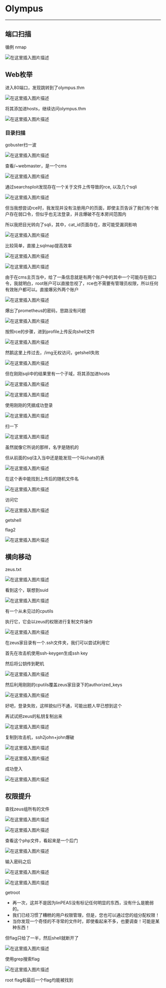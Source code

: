 # Olympus

---

## 端口扫描

循例 nmap

![在这里插入图片描述](https://img-blog.csdnimg.cn/be977414f2774fa1ac9ab195dee006ad.png)

## Web枚举

进入80端口，发现跳转到了olympus.thm

![在这里插入图片描述](https://img-blog.csdnimg.cn/fb823f37fe7d4dbea6d67dd365af0f6d.png)

将其添加进hosts，继续访问olympus.thm

![在这里插入图片描述](https://img-blog.csdnimg.cn/53b6b2b90d6e4a07a6636d99a590f2d9.png)

### 目录扫描

gobuster扫一波

![在这里插入图片描述](https://img-blog.csdnimg.cn/fefcccfce9d04e2dbc8c29e9af7fc1eb.png)

查看/~webmaster，是一个cms

![在这里插入图片描述](https://img-blog.csdnimg.cn/1fc20ee88b6d46b592207c7e7791e44f.png)

通过searchsploit发现存在一个关于文件上传导致的rce, 以及几个sqli

![在这里插入图片描述](https://img-blog.csdnimg.cn/145b83b8af924a20991e45289f7c3bdf.png)

但当我想尝试rce时，我发现并没有注册用户的页面，即使主页告诉了我们有个账户存在弱口令，但似乎也无法登录，并且爆破不在本房间范围内

所以我把目光转向了sqli，其中，cat_id页面存在，故可能受漏洞影响

![在这里插入图片描述](https://img-blog.csdnimg.cn/afc3180fdd9c445abaa8340fbf28dd5e.png)

比较简单，直接上sqlmap提高效率

![在这里插入图片描述](https://img-blog.csdnimg.cn/706d8438cd1c49a09059ce1345e85f2b.png)

![在这里插入图片描述](https://img-blog.csdnimg.cn/554b64f13e784058891a01ce6558f891.png)

由于在cms主页当中，给了一条信息就是有两个账户中的其中一个可能存在弱口令，我就明白，root账户可以直接忽视了，rce也不需要有管理员权限，所以任何有效账户都可以。直接爆另外两个账户

![在这里插入图片描述](https://img-blog.csdnimg.cn/dd029b2886984155858176b3cebf1590.png)

爆出了prometheus的密码，思路没有问题

![在这里插入图片描述](https://img-blog.csdnimg.cn/5a09d56d933e4d5d95a2c105ed8e570a.png)

按照rce的步骤，进到profile上传反向shell文件

![在这里插入图片描述](https://img-blog.csdnimg.cn/61624ccd326b46b0b69a1710622b96ce.png)

然鹅这里上传过去，/img无权访问，getshell失败

![在这里插入图片描述](https://img-blog.csdnimg.cn/7cbef4ab05da4f3ca056c36030659e38.png)

但在刚刚sqli中的结果里有一个子域，将其添加进hosts

![在这里插入图片描述](https://img-blog.csdnimg.cn/ca316a0165034b85991beba98acb69f3.png)

![在这里插入图片描述](https://img-blog.csdnimg.cn/8e16ad5a091543a793fcdd30b98c4272.png)

使用刚刚的凭据成功登录

![在这里插入图片描述](https://img-blog.csdnimg.cn/2a58d23be86c4b60ace9f7251b36eb97.png)

扫一下

![在这里插入图片描述](https://img-blog.csdnimg.cn/449a24d8b5ce4f16a2656a3a3e962b4f.png)

虽然就像它所说的那样，名字是随机的

但从前面的sql注入当中还是能发现一个叫chats的表

![在这里插入图片描述](https://img-blog.csdnimg.cn/2f8940094dbb437481421c677d92cdd3.png)

在这个表中能找到上传后的随机文件名

![在这里插入图片描述](https://img-blog.csdnimg.cn/5f32c8a730474f25bb9a58031be15802.png)

访问它

![在这里插入图片描述](https://img-blog.csdnimg.cn/5256d6458551469f84a9248468cfee1a.png)

getshell

flag2

![在这里插入图片描述](https://img-blog.csdnimg.cn/9477df38491c4d20ada6e7cc11fc6f34.png)

## 横向移动

zeus.txt

![在这里插入图片描述](https://img-blog.csdnimg.cn/bf83f957c88d48658c9059d857fd3191.png)

看到这个，联想到suid

![在这里插入图片描述](https://img-blog.csdnimg.cn/6851d525f5e84a5eb587f6ac7a7414e8.png)

有一个从未见过的cputils

执行它，它会以zeus的权限进行复制文件操作

![在这里插入图片描述](https://img-blog.csdnimg.cn/3509d827765840b1981207d1f1a3e76c.png)

在zeus家目录有一个.ssh文件夹，我们可以尝试利用它

首先在攻击机使用ssh-keygen生成ssh key

然后将公钥传到靶机

![在这里插入图片描述](https://img-blog.csdnimg.cn/d5e91f72199449d49ef8ba96da622434.png)

然后利用刚刚的cputils覆盖zeus家目录下的authorized_keys

![在这里插入图片描述](https://img-blog.csdnimg.cn/dc8b91d96b6642eeb230ce30aa0bf24e.png)

好吧，登录失败，这样貌似行不通，可能出题人早已想到这个

再试试把zeus的私钥复制出来

![在这里插入图片描述](https://img-blog.csdnimg.cn/123dd14f058b4c8e8afbf718300e7f00.png)

复制到攻击机，ssh2john+john爆破

![在这里插入图片描述](https://img-blog.csdnimg.cn/bbc6ef403dba4193abe848e24858f88a.png)

![在这里插入图片描述](https://img-blog.csdnimg.cn/6bc0b071ea6f4f59ad45717b28732219.png)

成功登入

![在这里插入图片描述](https://img-blog.csdnimg.cn/8f73863720a84d548fb1832310e22524.png)

## 权限提升

查找zeus组所有的文件

![在这里插入图片描述](https://img-blog.csdnimg.cn/502f13fe51024d1b8545381b1e32eefa.png)

![在这里插入图片描述](https://img-blog.csdnimg.cn/4d72ed4645804f669151bf888a45593d.png)

查看这个php文件，看起来是一个后门

![在这里插入图片描述](https://img-blog.csdnimg.cn/4233e524b0564ca0b75eb8e940fb7bb6.png)

输入密码之后

![在这里插入图片描述](https://img-blog.csdnimg.cn/4ad4591ea522490d96a1936d59355abf.png)

![在这里插入图片描述](https://img-blog.csdnimg.cn/3e86151d01324edf8e3ed1518a774839.png)

getroot

- 再一次，这并不是因为linPEAS没有标记任何明显的东西，没有什么是脆弱的。
- 我们已经习惯了糟糕的用户权限管理，但是，您也可以通过您的组分配权限！
- 当你发现一个奇怪的不寻常的文件时，即使看起来不多，也要调查！可能是某种东西！

但flag只给了一半，然后shell就断开了

![在这里插入图片描述](https://img-blog.csdnimg.cn/dddad228d8774a94b6281d3cd59a981e.png)

使用grep搜索flag

![在这里插入图片描述](https://img-blog.csdnimg.cn/c73b7e3122b1416b914a067b6c49826e.png)

root flag和最后一个flag均能被找到